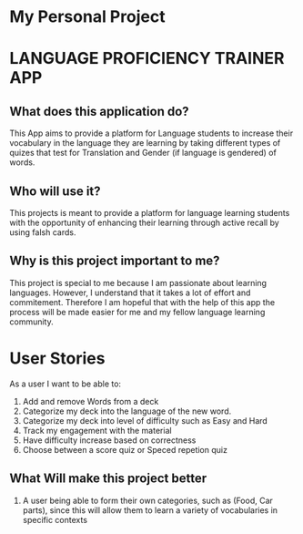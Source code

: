 # My Personal Project 
# LANGUAGE PROFICIENCY TRAINER APP


## What does this application do?

This App aims to provide a platform for Language students to increase their vocabulary in the language they are learning by taking different types of quizes that test for Translation and Gender (if language is gendered) of words. 

## Who will use it?

This projects is meant to provide a platform for language learning students with the opportunity 
of enhancing their learning through active recall by using falsh cards. 

## Why is this project important to me? 

This project is special to me because I am passionate about learning languages. However, I understand that it takes a lot of effort and commitement. Therefore I am hopeful that with the help of this app the process will be made easier for me and my fellow language learning community.

# User Stories

As a user I want to be able to: 

1. Add and remove Words from a deck
2. Categorize my deck into the language of the new word.
3. Categorize my deck into level of difficulty such as Easy and Hard
4. Track my engagement with the material
5. Have difficulty increase based on correctness 
6. Choose between a score quiz or Speced repetion quiz

## What Will make this project better

1. A user being able to form their own categories, such as (Food, Car parts), since this will allow them to learn a variety of vocabularies in specific contexts

